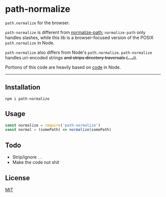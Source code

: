 # path-normalize

`path.normalize` for the browser.

`path-normalize` is different from
[normalize-path](http://npm.im/normalize-path); `normalize-path` only handles
slashes, while this lib is a browser-focused version of the POSIX `path.normalize`
in Node.

`path-normalize` also differs from Node's `path.normalize`. `path-normalize`
handles uri-encoded strings ~~and strips directory traversals (`../`)~~.

Portions of this code are heavily based on
[code](https://github.com/nodejs/node/blob/b404aa56c0e776c9722017ca020f9d04c7aa6de2/lib/path.js#L1182)
in Node.

--------

## Installation

`npm i path-normalize`

## Usage

```javascript
const normalize = require('path-normalize')
const normal = (somePath) => normalize(somePath)
```

## Todo

* Strip/ignore `..`
* Make the code not shit

## License

[MIT](./LICENSE.md)

